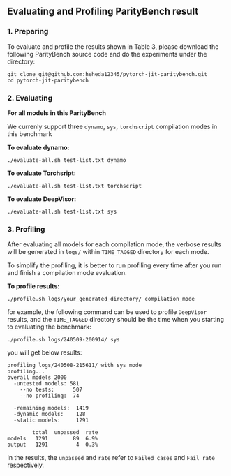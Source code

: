 ## Evaluating and Profiling ParityBench result

### 1. Preparing

To evaluate and profile the results shown in Table 3, please download the following ParityBench source code and do the experiments under the directory:

```
git clone git@github.com:heheda12345/pytorch-jit-paritybench.git
cd pytorch-jit-paritybench
```

### 2. Evaluating 

**For all models in this ParityBench**


We currenly support three ```dynamo```, ```sys```, ```torchscript``` compilation modes in this benchmark


**To evaluate dynamo:**
```
./evaluate-all.sh test-list.txt dynamo
```

**To evaluate Torchsript:**
```
./evaluate-all.sh test-list.txt torchscript
```

**To evaluate DeepVisor:**
```
./evaluate-all.sh test-list.txt sys
```

### 3. Profiling

After evaluating all models for each compilation mode, the verbose results will be generated in ```logs/``` within ```TIME_TAGGED``` directory for each mode. 

To simplify the profiling, it is better to run profiling every time after you run and finish a compilation mode evaluation.

**To profile results:**
```
./profile.sh logs/your_generated_directory/ compilation_mode
```

for example, the following command can be used to profile ```DeepVisor``` results, and the ```TIME_TAGGED``` directory should be the time when you starting to evaluating the benchmark:
```
./profile.sh logs/240509-200914/ sys
```

you will get below results:
```
profiling logs/240508-215611/ with sys mode
profiling...
overall models 2000
  -untested models: 581
    --no tests:      507
    --no profiling:  74

  -remaining models:  1419
  -dynamic models:    128
  -static models:     1291

        total  unpassed  rate
models   1291        89  6.9%
output   1291         4  0.3%
```

In the results, the ```unpassed``` and ```rate``` refer to ```Failed cases``` and ```Fail rate``` respectively.